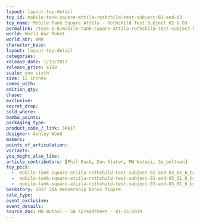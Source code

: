 ```yaml
---
layout: layout-toy-detail 
toy_id: mobile-tank-square-attila-rothchild-test-subject-02-and-03
toy_name: Mobile Tank Square Attila - Rothchild Test Subject 02 & 03
permalink: /toys-1-6/mobile-tank-square-attila-rothchild-test-subject-02-and-03.html
world: World War Robot
world_abr: WWR
character_base: 
layout: layout-toy-detail
categories: 
release_date: 1/15/2017
release_price: $180 
scale: one sixth
size: 12 inches
comes_with: 
edition_qty: 
chase: 
exclusive: 
secret_drop: 
sold_where: 
bamba_points: 
packaging_type: 
product_code_/_link: 3AA17
designer: Ashley Wood
makers: 
points_of_articulation: 
variants: 
you_might_also_like: 
article_contributors: [Phil Back, Don Slater, MW Wutasi, 3a_boltman]
toy_pics: 
  -  mobile-tank-square-atiila-rothchild-test-subject-01-and-03_01_6_by-3a_boltman.jpg
  -  mobile-tank-square-atiila-rothchild-test-subject-02-and-03_01_6_by-3a_boltman.jpg
  -  mobile-tank-square-atiila-rothchild-test-subject-03-and-03_01_6_by-3a_boltman.jpg
backstory: 2017 3AA membership bonus figure
sale_type: 
event_exclusive: 
event_details: 
source_doc: MW Wutasi - 3A spreadsheet - 01-15-2019
---
```

